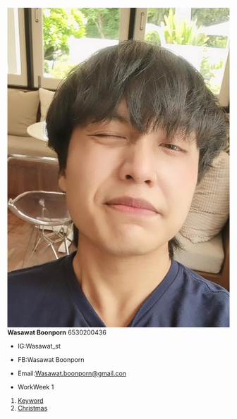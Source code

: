 ![image](Img/IMG_20240621_131036_477.jpg)
**Wasawat Boonporn** 6530200436


- IG:Wasawat_st
- FB:Wasawat Boonporn
- Email:Wasawat.boonporn@gmail.con

- WorkWeek 1
 1. [Keyword](clearing.md)
 1. [Christmas](Christmas.md)
